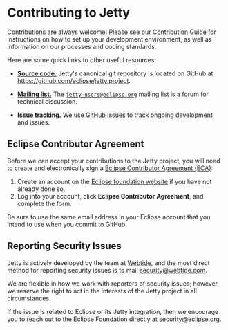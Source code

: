 # Contributing to Jetty

Contributions are always welcome!
Please see our [Contribution Guide](https://eclipse.dev/jetty/documentation/contribution-guide/index.html) for instructions on how to set up your development environment, as well as information on our processes and coding standards.

Here are some quick links to other useful resources:

* [**Source code.**](https://github.com/eclipse/jetty.project) Jetty's canonical git repository is located on GitHub at https://github.com/eclipse/jetty.project.

* [**Mailing list.**](https://accounts.eclipse.org/mailing-list/jetty-users) The [`jetty-users@eclipse.org`](mailto:jetty-users@eclipse.org) mailing list is a forum for technical discussion.

* [**Issue tracking.**](https://github.com/eclipse/jetty.project/issues) We use [GitHub Issues](https://github.com/eclipse/jetty.project/issues) to track ongoing development and issues.


## Eclipse Contributor Agreement

Before we can accept your contributions to the Jetty project, you will need to create and electronically sign a [Eclipse Contributor Agreement (ECA)](http://www.eclipse.org/legal/ecafaq.php):

1. Create an account on the [Eclipse foundation website](https://accounts.eclipse.org/user/login/) if you have not already done so.
2. Log into your account, click **Eclipse Contributor Agreement**, and complete the form.

Be sure to use the same email address in your Eclipse account that you intend to use when you commit to GitHub.


## Reporting Security Issues

Jetty is actively developed by the team at [Webtide](https://webtide.com/), and the most direct method for reporting security issues is to mail [security@webtide.com](mailto:security@webtide.com).

We are flexible in how we work with reporters of security issues; however, we reserve the right to act in the interests of the Jetty project in all circumstances.

If the issue is related to Eclipse or its Jetty integration, then we encourage you to reach out to the Eclipse Foundation directly at [security@eclipse.org](mailto:security@eclipse.org).
